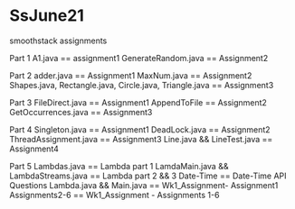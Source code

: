 # SsJune21
smoothstack assignments

Part 1
A1.java == assignment1
GenerateRandom.java == Assignment2


Part 2
adder.java == Assignment1
MaxNum.java == Assignment2
Shapes.java, Rectangle.java, Circle.java, Triangle.java == Assignment3


Part 3
FileDirect.java == Assignment1
AppendToFile == Assignment2
GetOccurrences.java == Assignment3

Part 4
Singleton.java == Assignment1
DeadLock.java == Assignment2
ThreadAssignment.java == Assignment3
Line.java && LineTest.java == Assignment4

Part 5
Lambdas.java == Lambda part 1
LamdaMain.java && LambdaStreams.java == Lambda part 2 && 3
Date-Time == Date-Time API Questions
Lambda.java && Main.java == Wk1_Assignment- Assignment1
Assignments2-6 == Wk1_Assignment - Assignments 1-6






